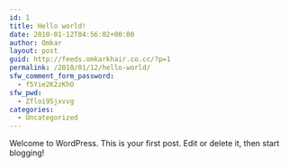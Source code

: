 ```yaml
---
id: 1
title: Hello world!
date: 2010-01-12T04:56:02+00:00
author: Omkar
layout: post
guid: http://feeds.omkarkhair.co.cc/?p=1
permalink: /2010/01/12/hello-world/
sfw_comment_form_password:
  - f5Yie2K2zKhO
sfw_pwd:
  - Zfloi95jxvvg
categories:
  - Uncategorized
---
```

Welcome to WordPress. This is your first post. Edit or delete it, then start blogging!